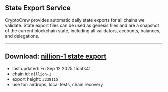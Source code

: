 ## State Export Service
CryptoCrew provides automatic daily state exports for all chains we validate. State export files can be used as genesis files and are a snapshot of the current blockchain state, including all validators, accounts, balances, and delegations.

---
**Download: [nillion-1 state export](https://ccv-s3.nbg1.your-objectstorage.com/SERVICE/nillion/nillion-1_export_3238115.json)**
---

- last updated: Fri Sep 12 2025 15:50:41
- chain id: `nillion-1`
- export height: `3238115`
- use for: airdrops, local tests, chain recovery
